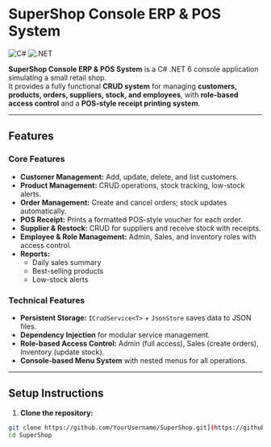 # SuperShop Console ERP & POS System

![C#](https://img.shields.io/badge/Language-C%23-blue)
![.NET](https://img.shields.io/badge/.NET-6.0-brightgreen)

**SuperShop Console ERP & POS System** is a C# .NET 6 console application simulating a small retail shop.  
It provides a fully functional **CRUD system** for managing **customers, products, orders, suppliers, stock, and employees**, with **role-based access control** and a **POS-style receipt printing system**.

---

## Features

### Core Features
- **Customer Management:** Add, update, delete, and list customers.
- **Product Management:** CRUD operations, stock tracking, low-stock alerts.
- **Order Management:** Create and cancel orders; stock updates automatically.
- **POS Receipt:** Prints a formatted POS-style voucher for each order.
- **Supplier & Restock:** CRUD for suppliers and receive stock with receipts.
- **Employee & Role Management:** Admin, Sales, and Inventory roles with access control.
- **Reports:**
  - Daily sales summary
  - Best-selling products
  - Low-stock alerts

### Technical Features
- **Persistent Storage:** `ICrudService<T>` + `JsonStore` saves data to JSON files.
- **Dependency Injection** for modular service management.
- **Role-based Access Control:** Admin (full access), Sales (create orders), Inventory (update stock).
- **Console-based Menu System** with nested menus for all operations.

---

## Setup Instructions

1. **Clone the repository:**
```bash
git clone https://github.com/YourUsername/SuperShop.git](https://github.com/Sayeed-titan/SuperShop-Console-ERP.git
cd SuperShop
